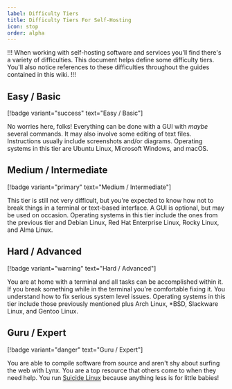 ```yaml
---
label: Difficulty Tiers
title: Difficulty Tiers For Self-Hosting
icon: stop
order: alpha
---
```


!!!
When working with self-hosting software and services you'll find there's a variety of difficulties. This document helps define some difficulty tiers. You'll also notice references to these difficulties throughout the guides contained in this wiki.
!!!

## Easy / Basic
[!badge variant="success" text="Easy / Basic"]

No worries here, folks! Everything can be done with a GUI with *maybe* several commands. It may also involve some editing of text files. Instructions usually include screenshots and/or diagrams. Operating systems in this tier are Ubuntu Linux, Microsoft Windows, and macOS.

## Medium / Intermediate
[!badge variant="primary" text="Medium / Intermediate"]

This tier is still not very difficult, but you're expected to know how not to break things in a terminal or text-based interface. A GUI is optional, but may be used on occasion. Operating systems in this tier include the ones from the previous tier and Debian Linux, Red Hat Enterprise Linux, Rocky Linux, and Alma Linux.

## Hard / Advanced
[!badge variant="warning" text="Hard / Advanced"]

You are at home with a terminal and all tasks can be accomplished within it. If you break something while in the terminal you're comfortable fixing it. You understand how to fix serious system level issues. Operating systems in this tier include those previously mentioned plus Arch Linux, *BSD, Slackware Linux, and Gentoo Linux.

## Guru / Expert
[!badge variant="danger" text="Guru / Expert"]

You are able to compile software from source and aren't shy about surfing the web with Lynx. You are a top resource that others come to when they need help. You run [Suicide Linux](https://qntm.org/suicide) because anything less is for little babies!
